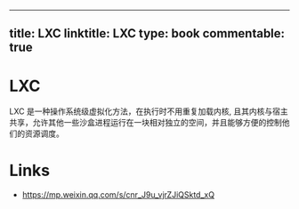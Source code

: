 
---
title: LXC
linktitle: LXC
type: book
commentable: true
---

# LXC

LXC 是一种操作系统级虚拟化方法，在执行时不用重复加载内核, 且其内核与宿主共享，允许其他一些沙盒进程运行在一块相对独立的空间，并且能够方便的控制他们的资源调度。

# Links

- https://mp.weixin.qq.com/s/cnr_J9u_vjrZJiQSktd_xQ

    